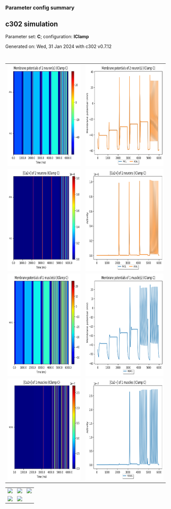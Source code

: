 ### Parameter config summary 
<h2>c302 simulation</h2>
<p>Parameter set: <b>C</b>; configuration: <b>IClamp</b></p>
<p>Generated on: Wed, 31 Jan 2024 with c302 v0.7.12</p><br/>
<table>

<tr>
  <td><a href="images/neurons_C_IClamp.png"><img alt=" " src="images/neurons_C_IClamp.png" height="320"/></a></td>
  <td><a href="images/traces_neuron_IClamp_C.png"><img alt=" " src="images/traces_neuron_IClamp_C.png" height="320"/></a></td>
</tr>

<tr>
  <td><a href="images/neuron_activity_C_IClamp.png"><img alt=" " src="images/neuron_activity_C_IClamp.png" height="320"/></a></td>
  <td><a href="images/traces_neuron_activity_IClamp_C.png"><img alt=" " src="images/traces_neuron_activity_IClamp_C.png" height="320"/></a></td>
</tr>

<tr>
  <td><a href="images/muscles_C_IClamp.png"><img alt=" " src="images/muscles_C_IClamp.png" height="320"/></a></td>
  <td><a href="images/traces_muscles_IClamp_C.png"><img alt=" " src="images/traces_muscles_IClamp_C.png" height="320"/></a></td>
</tr>

<tr>
  <td><a href="images/muscle_activity_C_IClamp.png"><img alt=" " src="images/muscle_activity_C_IClamp.png" height="320"/></a></td>
  <td><a href="images/traces_muscles_activity_IClamp_C.png"><img alt=" " src="images/traces_muscles_activity_IClamp_C.png" height="320"/></a></td>
</tr>
</table>
<table>

<tr><td><a href="images/c302_C_IClamp_exc_to_neurons.png"><img alt=" " src="images/c302_C_IClamp_exc_to_neurons.png" height="320"/></a></td>

  <td><a href="images/c302_C_IClamp_inh_to_neurons.png"><img alt=" " src="images/c302_C_IClamp_inh_to_neurons.png" height="320"/></a></td>

  <td><a href="images/c302_C_IClamp_elec_neurons_neurons.png"><img alt=" " src="images/c302_C_IClamp_elec_neurons_neurons.png" height="320"/></a></td></tr>

<tr><td><a href="images/c302_C_IClamp_exc_to_muscles.png"><img alt=" " src="images/c302_C_IClamp_exc_to_muscles.png" height="320"/></a></td>

  <td><a href="images/c302_C_IClamp_inh_to_muscles.png"><img alt=" " src="images/c302_C_IClamp_inh_to_muscles.png" height="320"/></a></td></tr>
</table>
